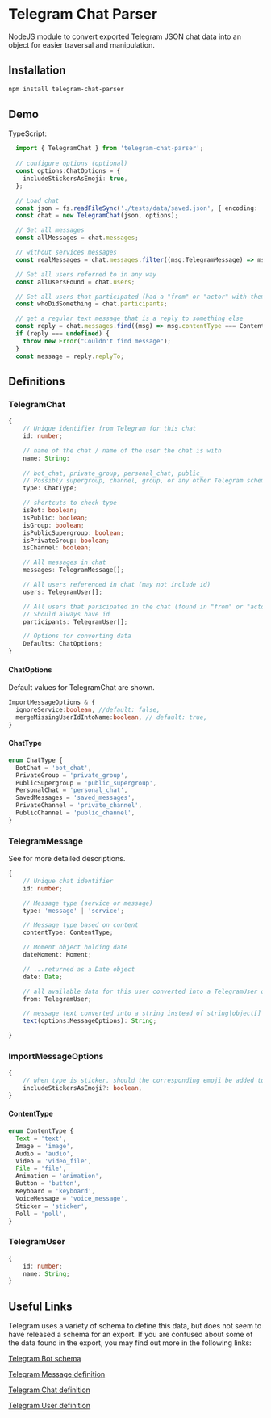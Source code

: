 # Telegram Chat Parser

NodeJS module to convert exported Telegram JSON chat data into an object for easier traversal and manipulation.

## Installation

```sh
npm install telegram-chat-parser
```

## Demo

TypeScript:

```typescript
  import { TelegramChat } from 'telegram-chat-parser';
  
  // configure options (optional)
  const options:ChatOptions = {
    includeStickersAsEmoji: true,
  };

  // Load chat
  const json = fs.readFileSync('./tests/data/saved.json', { encoding: 'utf8', flag: 'r' });
  const chat = new TelegramChat(json, options);

  // Get all messages
  const allMessages = chat.messages;

  // without services messages
  const realMessages = chat.messages.filter((msg:TelegramMessage) => msg.isMessage);

  // Get all users referred to in any way
  const allUsersFound = chat.users;

  // Get all users that participated (had a "from" or "actor" with them in it)
  const whoDidSomething = chat.participants;

  // get a regular text message that is a reply to something else
  const reply = chat.messages.find((msg) => msg.contentType === ContentType.Text && msg.replyTo);
  if (reply === undefined) {
    throw new Error("Couldn't find message");
  }
  const message = reply.replyTo;
```

## Definitions

### TelegramChat

```typescript
{
    // Unique identifier from Telegram for this chat
    id: number;

    // name of the chat / name of the user the chat is with
    name: String;
    
    // bot_chat, private_group, personal_chat, public_
    // Possibly supergroup, channel, group, or any other Telegram schema type but those haven't been tested)
    type: ChatType;

    // shortcuts to check type
    isBot: boolean;
    isPublic: boolean;
    isGroup: boolean;
    isPublicSupergroup: boolean;
    isPrivateGroup: boolean;
    isChannel: boolean;

    // All messages in chat
    messages: TelegramMessage[];

    // All users referenced in chat (may not include id)
    users: TelegramUser[];  

    // All users that paricipated in the chat (found in "from" or "actor")
    // Should always have id
    participants: TelegramUser[];

    // Options for converting data
    Defaults: ChatOptions;
}
```

#### ChatOptions

Default values for TelegramChat are shown.

```typescript
ImportMessageOptions & {
  ignoreService:boolean, //default: false,
  mergeMissingUserIdIntoName:boolean, // default: true,
}
```

#### ChatType

```typescript
enum ChatType {
  BotChat = 'bot_chat',
  PrivateGroup = 'private_group',
  PublicSupergroup = 'public_supergroup',
  PersonalChat = 'personal_chat',
  SavedMessages = 'saved_messages',
  PrivateChannel = 'private_channel',
  PublicChannel = 'public_channel',
}
```

### TelegramMessage

See  for more detailed descriptions.

```typescript
{
    // Unique chat identifier
    id: number;

    // Message type (service or message)
    type: 'message' | 'service';

    // Message type based on content
    contentType: ContentType;

    // Moment object holding date
    dateMoment: Moment;

    // ...returned as a Date object
    date: Date;

    // all available data for this user converted into a TelegramUser object
    from: TelegramUser;

    // message text converted into a string instead of string|object[]
    text(options:MessageOptions): String;

}
```

### ImportMessageOptions

```typescript
{
    // when type is sticker, should the corresponding emoji be added to the text
    includeStickersAsEmoji?: boolean,
}
```

#### ContentType

```typescript
enum ContentType {
  Text = 'text',
  Image = 'image',
  Audio = 'audio',
  Video = 'video_file',
  File = 'file',
  Animation = 'animation',
  Button = 'button',
  Keyboard = 'keyboard',
  VoiceMessage = 'voice_message',
  Sticker = 'sticker',
  Poll = 'poll',
}
```

### TelegramUser

```typescript
{
    id: number;
    name: String;
}
```


## Useful Links

Telegram uses a variety of schema to define this data, but does not seem to have released a schema for an export. If you are confused about some of the data found in the export, you may find out more in the following links: 

[Telegram Bot schema](https://core.telegram.org/bots/api)

[Telegram Message definition](https://core.telegram.org/constructor/message)

[Telegram Chat definition](https://core.telegram.org/constructor/chat)

[Telegram User definition](https://core.telegram.org/constructor/user)
